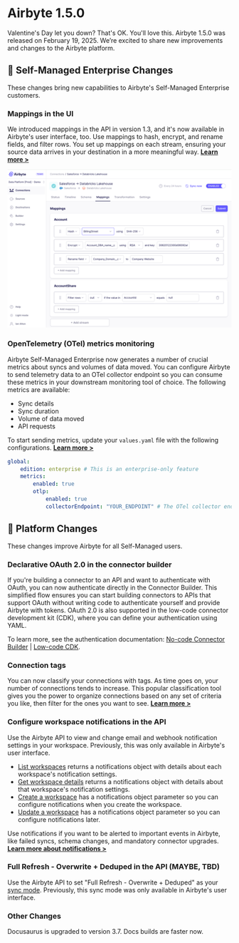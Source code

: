 # Airbyte 1.5.0

Valentine's Day let you down? That's OK. You'll love this. Airbyte 1.5.0 was released on February 19, 2025. We’re excited to share new improvements and changes to the Airbyte platform.

## 🚀 Self-Managed Enterprise Changes

These changes bring new capabilities to Airbyte's Self-Managed Enterprise customers.

### Mappings in the UI

We introduced mappings in the API in version 1.3, and it's now available in Airbyte's user interface, too. Use mappings to hash, encrypt, and rename fields, and filter rows. You set up mappings on each stream, ensuring your source data arrives in your destination in a more meaningful way. [**Learn more >**](../using-airbyte/mappings)

![](../using-airbyte/images/mappings.png)

### OpenTelemetry (OTel) metrics monitoring

Airbyte Self-Managed Enterprise now generates a number of crucial metrics about syncs and volumes of data moved. You can configure Airbyte to send telemetry data to an OTel collector endpoint so you can consume these metrics in your downstream monitoring tool of choice. The following metrics are available:

- Sync details
- Sync duration
- Volume of data moved
- API requests

To start sending metrics, update your `values.yaml` file with the following configurations. [**Learn more >**](../operator-guides/collecting-metrics)

```yaml title="values.yaml"
global:
    edition: enterprise # This is an enterprise-only feature
    metrics:
        enabled: true
        otlp:
            enabled: true
            collectorEndpoint: "YOUR_ENDPOINT" # The OTel collector endpoint Airbyte sends metrics to. You configure this endpoint outside of Airbyte as part of your OTel deployment.
```

## 🚀 Platform Changes

These changes improve Airbyte for all Self-Managed users.

### Declarative OAuth 2.0 in the connector builder

If you're building a connector to an API and want to authenticate with OAuth, you can now authenticate directly in the Connector Builder. This simplified flow ensures you can start building connectors to APIs that support OAuth without writing code to authenticate yourself and provide Airbyte with tokens. OAuth 2.0 is also supported in the low-code connector development kit (CDK), where you can define your authentication using YAML.

To learn more, see the authentication documentation: [No-code Connector Builder](../connector-development/connector-builder-ui/authentication#oauth) | [Low-code CDK](../connector-development/config-based/advanced-topics/oauth).

### Connection tags

You can now classify your connections with tags. As time goes on, your number of connections tends to increase. This popular classification tool gives you the power to organize connections based on any set of criteria you like, then filter for the ones you want to see. [**Learn more >**](#)

### Configure workspace notifications in the API

Use the Airbyte API to view and change email and webhook notification settings in your workspace. Previously, this was only available in Airbyte's user interface.

- [List workspaces](https://reference.airbyte.com/reference/listworkspaces) returns a notifications object with details about each workspace's notification settings.
- [Get workspace details](https://reference.airbyte.com/reference/getworkspace) returns a notifications object with details about that workspace's notification settings.
- [Create a workspace](https://reference.airbyte.com/reference/createworkspace) has a notifications object parameter so you can configure notifications when you create the workspace.
- [Update a workspace](https://reference.airbyte.com/reference/updateworkspace) has a notifications object parameter so you can configure notifications later.

Use notifications if you want to be alerted to important events in Airbyte, like failed syncs, schema changes, and mandatory connector upgrades. [**Learn more about notifications >**](../cloud/managing-airbyte-cloud/manage-airbyte-cloud-notifications)

### Full Refresh - Overwrite + Deduped in the API (MAYBE, TBD)

Use the Airbyte API to set "Full Refresh - Overwrite + Deduped" as your [sync mode](../using-airbyte/core-concepts/sync-modes/). Previously, this sync mode was only available in Airbyte's user interface.

### Other Changes

Docusaurus is upgraded to version 3.7. Docs builds are faster now.
